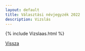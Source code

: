 ```yaml
---
layout: default
title: Választási névjegyzék 2022
description: Vizslás
---
```


{% include Vizslaas.html %}

[Vissza](./)